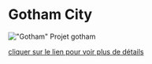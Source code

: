 # Gotham City 

!["Gotham"](https://images-ext-2.discordapp.net/external/_vNE-2Fo7NvRtE08XDhv-aS4piq9KhIdraipoyPyJWs/https/cdn.pocket-lint.com/r/s/1200x/assets/images/149433-tv-feature-what-order-should-you-watch-the-batman-movies-and-shows-image1-gyquc3whrm.jpg?width=1013&height=676)
Projet gotham

 [cliquer sur le lien pour voir plus de détails](https://soabb.github.io/gotham/)